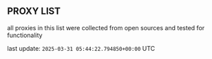 ## PROXY LIST

all proxies in this list were collected from open sources and tested for functionality

last update: `2025-03-31 05:44:22.794850+00:00` UTC
